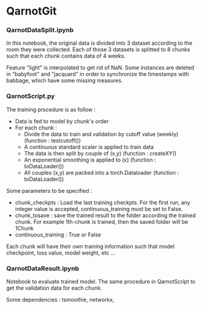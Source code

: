 # QarnotGit
### QarnotDataSplit.ipynb
In this notebook, the original data is divided into 3 dataset according to the room they were collected. Each of those 3 datasets is splitted to 8 chunks such that each chunk contains data of 4 weeks. 

Feature "light" is interpolated to get rid of NaN. Some instances are deleted in "babyfoot" and "jacquard" in order to synchronize the  timestamps with babbage, which have some missing measures.

### QarnotScript.py
The training procedure is as follow : 
* Data is fed to model by chunk's order
* For each chunk :
  *   Divide the data to train and validation by cutoff value (weekly) (function : testcutoff())
  *   A continuous standard scaler is applied to train data 
  *   The data is then split by couple of (x,y) (function : createXY()
  *   An exponential smoothing is applied to (x) (function : toDataLoader())
  *   All couples (x,y) are packed into a torch.Dataloader (function : toDataLoader())

Some parameters to be specified :
* chunk_checkpts : Load the last training checkpts. For the first run, any integer value is accepted, continuous_training must be set to False.
* chunk_tosave : save the trained result to the folder according the trained chunk. For example 1th-chunk is trained, then the saved folder will be 1Chunk 
* continuous_training : True or False

Each chunk will have their own training information such that model checkpoint, loss value, model weight, etc ...

### QarnotDataResult.ipynb

Notebook to evaluate trained model. The same procedure in QarnotScript to get the validation data for each chunk.

Some dependencies : tsmoothie, networkx, 
